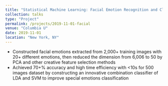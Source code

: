 ```yaml
---
title: "Statistical Machine Learning: Facial Emotion Recognition and Classification"
collection: talks
type: "Project"
permalink: /projects/2019-11-01-facial
venue: "Columbia U"
date: 2019-11-01
location: "New York, NY"
---
```


* Constructed facial emotions extracted from 2,000+ training images with 20+ different emotions, then reduced the dimension from 6,006 to 50 by PCA and other creative feature selection methods
* Achieved 70+% accuracy and high time efficiency with <10s for 500 images dataset by constructing an innovative combination classifier of LDA and SVM to improve special emotions classification